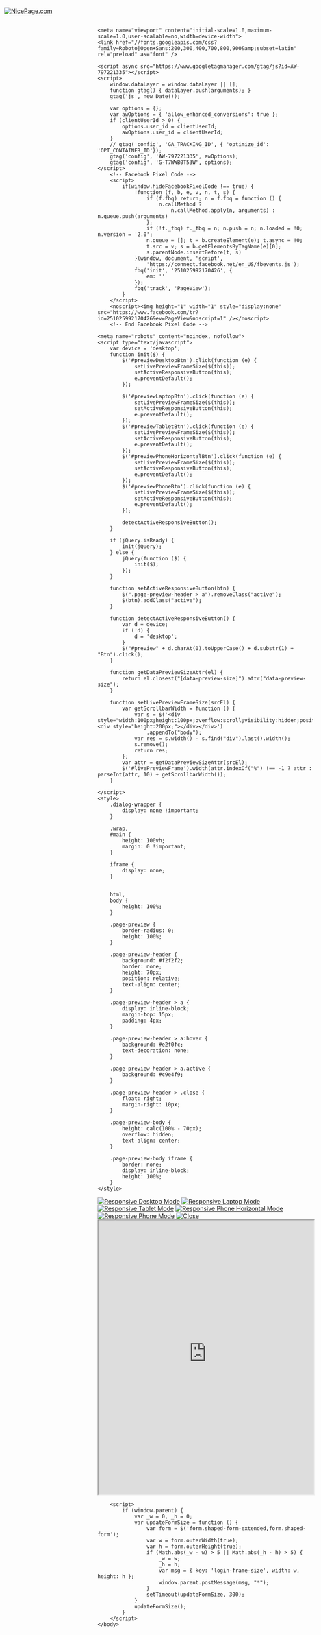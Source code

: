 
<!DOCTYPE html>
<html lang="en-US" class="hide-scroll">
<head> 
    <title>Solar energy company HTML Template Live Demo</title>
    <meta name="Keywords">
    <meta name="Description">
    



    <meta name="viewport" content="initial-scale=1.0,maximum-scale=1.0,user-scalable=no,width=device-width">
    <link href="//fonts.googleapis.com/css?family=Roboto|Open+Sans:200,300,400,700,800,900&amp;subset=latin" rel="preload" as="font" />





<script>
    window.isAuthenticated = 0;
    window.clientUserId = 0;
    window.clientUserName = '';
    window.userCountryCode = '';
    window.logPageEvent = 1;
    window.userHasAdsParams = 1;
    window.utmSourceFromReferrer = 0;
    window.currentLang = '';
    window.baseUrl = 'html-templates';
    window.currentUrl = 'html-templates';
    window.np_userId = '';
    window.isAmplitudeInitialized = false;
    window.sha256Email = '';

    function sendAnalyticsData(eventType, props, cb) {
        var json = { data: {} };
        json.userToken = np_userId;
        json.data.adsParams = $.cookie('AdsParameters');
        json.data.ga = $.cookie('_ga');
        json.data.gac = $.cookie('_gac_UA-88868916-2');
        json.data.userAgent = navigator.userAgent;
        json.data.eventType = eventType;
        json.data.props = props;
        $.ajax({
            'type': 'POST',
            'url': '/Feedback/SendAdsLog',
            'contentType': 'application/json; charset=utf-8',
            'data': JSON.stringify(json),
            'dataType': 'json',
            'complete': cb || function() {}
        });
    }

    function initializeAmplitudeUser() {
        if (isAmplitudeInitialized) {
            return;
        }
        isAmplitudeInitialized = true;

        if (clientUserId > 0)
        {
            identifyAmplitudeUser(clientUserId, clientUserName);
        }
        else
        {
            identifyAmplitudeUser(null);
        }
    }

    function sendAmplitudeAnalyticsData(eventName, eventProperties, userProperties, callback_function) {
        initializeAmplitudeUser();

        if (userProperties) {
            if(userProperties.utm_source || userProperties.utm_campaign) {
                var identify = new amplitude.Identify();
                identify.setOnce("utm_campaign", userProperties.utm_campaign);
                identify.setOnce("utm_source", userProperties.utm_source);
                identify.setOnce("utm_content", userProperties.utm_content);
                identify.setOnce("utm_term", userProperties.utm_term);
                identify.setOnce("utm_page", userProperties.utm_page);
                identify.setOnce("utm_page2", userProperties.utm_page);
                identify.setOnce("referrer", userProperties.referrer);

                amplitude.getInstance().identify(identify);

                userProperties.utm_source_last = userProperties.utm_source;
                userProperties.utm_campaign_last = userProperties.utm_campaign;
                userProperties.utm_content_last = userProperties.utm_content;
                userProperties.utm_term_last = userProperties.utm_term;
                userProperties.utm_page_last = userProperties.utm_page;
            }

            var userProps = objectWithoutProperties(userProperties, ["utm_campaign", "utm_source","utm_content", "utm_term", "utm_page", "referrer"]);
            amplitude.getInstance().setUserProperties(userProps);
        }

        eventProperties.WebSite = 'true';
        eventProperties.IsAuthenticated = window.isAuthenticated;
        eventProperties.country_code = getCountryCode();
        eventProperties.lang = window.currentLang || '';

        var fullPageUrl = window.location.pathname.split('?')[0];
        eventProperties.full_page_url = fullPageUrl;
        eventProperties.page_url = clearPageUrl(fullPageUrl);

        if (typeof callback_function === 'function') {
            amplitude.getInstance().logEvent(eventName, eventProperties, callback_function);
        } else {
            amplitude.getInstance().logEvent(eventName, eventProperties);
        }
    }

    function identifyAmplitudeUser(userId, token) {
        if (userId) {
            amplitude.getInstance().setUserProperties({
                "Token": token,
                "UserId": userId
            });
        }

        var identify = new amplitude.Identify();
        amplitude.getInstance().identify(identify);
        if (userId) {
            amplitude.getInstance().setUserId(userId);
        }
    }

    function sendAnalyticsFromUrl(referrer, pageType) {
        var hash = window.location.hash;

        var urlIsAvailable = typeof URL === "function" || (navigator.userAgent.indexOf('MSIE') !== -1 && typeof URL === 'object');
        if (!urlIsAvailable) {
            return;
        }

        var url = new URL(window.location.href);
        if (hash && hash.indexOf('utm_') >= 0) {
            url = new URL(window.location.origin + window.location.pathname + hash.replace('#', '?'));
        }

        if (!url.searchParams) {
            return;
        }

        var utmParams = getUtmParams(url);
        var gclidFromUrl = utmParams.gclid;
        var utmParamsFromUrl = !!utmParams.utmSource || !!utmParams.utmCampaign || !!utmParams.gclid;
        if (!utmParamsFromUrl && userHasAdsParams)
        {
            utmParams = getUtmParamsFromCookie();
        }

        var canLog = canLogToAmplitude();
        if (utmParamsFromUrl || utmSourceFromReferrer) {
            var fullPageUrl = window.location.pathname.split('?')[0];
            var pageUrl = clearPageUrl(fullPageUrl);
            var userProps = {
                "utm_source": utmParams.utmSource,
                "utm_campaign": utmParams.utmCampaign,
                "utm_content": utmParams.utmContent,
                "utm_term": utmParams.utmTerm,
                "utm_page": getUtmPageValue(pageUrl),
                "utm_lang": window.currentLang || '',
                "referrer": referrer
            };

            if (gclidFromUrl) {
                var landingUrl = pageUrl.startsWith('/') && pageUrl !== '/' ? pageUrl.substr(1) : pageUrl;
                userProps.landing_page = landingUrl;

                var event = {
                    'Page': landingUrl,
                    'Url': window.location.href,
                    'utm_campaign_event': utmParams.utmCampaign
                }
                sendAmplitudeAnalyticsData('Landing Page', event, userProps);
            } else {
                var eventProps = {
                    "utm_source": utmParams.utmSource,
                    "utm_campaign": utmParams.utmCampaign,
                    "utm_content": utmParams.utmContent,
                    "utm_term": utmParams.utmTerm
                };

                if (utmParams.utmSource === "elastic") {
                    sendAmplitudeAnalyticsData('Email Click', eventProps);
                }

                if (canLog) {
                    sendAmplitudeAnalyticsData('Campaign', eventProps, userProps);
                }
            }
        }

        if (logPageEvent && canLog || (pageType === 'Pricing Page' && !window.isForbiddenCountry())) {
            var pageEventProps = {
                'type': pageType,
                'accepted_country': isValidCountry(),
                'force_log': !canLog
            };

            sendAmplitudeAnalyticsData('Page View', pageEventProps);
        }
    }

    document.addEventListener('DOMContentLoaded', function () {
        setCountryCode('https://location.nicepagesrv.com/country');
        setUserIdCookie();
        updatePageViewCounter();

        if (typeof gtag === 'function' && typeof canSendViewConversion === 'function' && window.isAuthenticated && canSendViewConversion()) {
            if (sha256Email) {
                gtag('set', 'user_data', { 'sha256_email_address': sha256Email });
            }
            //Event snippet for 2 Page View conversion page
            gtag('event', 'conversion', { 'send_to': 'AW-797221335/GbWrCJ6Ht5wYENfDkvwC', 'transaction_id': clientUserId });

            setAdsPageViewCookie();
        }

        var referrer = '';
        var pageType = 'Template Page Preview';
        sendAnalyticsFromUrl(referrer, pageType);

        if (location.href.indexOf('/frame/') === -1) {
            PureCookie.initCookieConsent({
                description: 'By using this website, you automatically accept that we use cookies. Learn more about our ',
                link: '<a href="https://nicepage.com/Privacy" target="_blank"> privacy and cookies policy</a>.',
                buttonCaption: "Accept",
                opacity: 0.88,
            });
        }
    });
</script>

<!--
<style>.async-hide { opacity: 0 !important} </style>
<script>(function(a,s,y,n,c,h,i,d,e){s.className+=' '+y;h.start=1*new Date;
h.end=i=function(){s.className=s.className.replace(RegExp(' ?'+y),'')};
(a[n]=a[n]||[]).hide=h;setTimeout(function(){i();h.end=null},c);h.timeout=c;
})(window,document.documentElement,'async-hide','dataLayer',4000,
{'GTM-KGP3NM3':true});</script>
-->    <!-- Global site tag (gtag.js) - Google Analytics -->
    <script async src="https://www.googletagmanager.com/gtag/js?id=AW-797221335"></script>
    <script>
        window.dataLayer = window.dataLayer || [];
        function gtag() { dataLayer.push(arguments); }
        gtag('js', new Date());

        var options = {};
        var awOptions = { 'allow_enhanced_conversions': true };
        if (clientUserId > 0) {
            options.user_id = clientUserId;
            awOptions.user_id = clientUserId;
        }
        // gtag('config', 'GA_TRACKING_ID', { 'optimize_id': 'OPT_CONTAINER_ID'});
        gtag('config', 'AW-797221335', awOptions);
        gtag('config', 'G-T7WWB0T53W', options);
    </script>
        <!-- Facebook Pixel Code -->
        <script>
            if(window.hideFacebookPixelCode !== true) {
                !function (f, b, e, v, n, t, s) {
                    if (f.fbq) return; n = f.fbq = function () {
                        n.callMethod ?
                            n.callMethod.apply(n, arguments) : n.queue.push(arguments)
                    };
                    if (!f._fbq) f._fbq = n; n.push = n; n.loaded = !0; n.version = '2.0';
                    n.queue = []; t = b.createElement(e); t.async = !0;
                    t.src = v; s = b.getElementsByTagName(e)[0];
                    s.parentNode.insertBefore(t, s)
                }(window, document, 'script',
                    'https://connect.facebook.net/en_US/fbevents.js');
                fbq('init', '251025992170426', {
                    em: ''
                });
                fbq('track', 'PageView');
            }
        </script>
        <noscript><img height="1" width="1" style="display:none" src="https://www.facebook.com/tr?id=251025992170426&ev=PageView&noscript=1" /></noscript>
        <!-- End Facebook Pixel Code -->

<!-- Amplitude Code -->
<script type="text/javascript">
    (function(e,t){var n=e.amplitude||{_q:[],_iq:{}};var r=t.createElement("script")
            ;r.type="text/javascript"
            ;r.integrity="sha384-d/yhnowERvm+7eCU79T/bYjOiMmq4F11ElWYLmt0ktvYEVgqLDazh4+gW9CKMpYW"
            ;r.crossOrigin="anonymous";r.async=true
            ;r.src="https://cdn.amplitude.com/libs/amplitude-5.2.2-min.gz.js"
            ;r.onload=function(){if(!e.amplitude.runQueuedFunctions){
                console.log("[Amplitude] Error: could not load SDK")}}
            ;var i=t.getElementsByTagName("script")[0];i.parentNode.insertBefore(r,i)
            ;function s(e,t){e.prototype[t]=function(){
            this._q.push([t].concat(Array.prototype.slice.call(arguments,0)));return this}}
        var o=function(){this._q=[];return this}
            ;var a=["add","append","clearAll","prepend","set","setOnce","unset"]
            ;for(var u=0;u<a.length;u++){s(o,a[u])}n.Identify=o;var c=function(){this._q=[]
                ;return this}
            ;var l=["setProductId","setQuantity","setPrice","setRevenueType","setEventProperties"]
            ;for(var p=0;p<l.length;p++){s(c,l[p])}n.Revenue=c
            ;var d=["init","logEvent","logRevenue","setUserId","setUserProperties","setOptOut","setVersionName","setDomain","setDeviceId","setGlobalUserProperties","identify","clearUserProperties","setGroup","logRevenueV2","regenerateDeviceId","groupIdentify","onInit","logEventWithTimestamp","logEventWithGroups","setSessionId","resetSessionId"]
            ;function v(e){function t(t){e[t]=function(){
                e._q.push([t].concat(Array.prototype.slice.call(arguments,0)))}}
            for(var n=0;n<d.length;n++){t(d[n])}}v(n);n.getInstance=function(e){
                e=(!e||e.length===0?"$default_instance":e).toLowerCase()
                    ;if(!n._iq.hasOwnProperty(e)){n._iq[e]={_q:[]};v(n._iq[e])}return n._iq[e]}
            ;e.amplitude=n})(window,document);
    amplitude.getInstance().init("878f4709123a5451aff838c1f870b849");
</script>

<script>
var shareasaleSSCID=shareasaleGetParameterByName("sscid");function shareasaleSetCookie(e,a,r,s,t){if(e&&a){var o,n=s?"; path="+s:"",i=t?"; domain="+t:"",S="";r&&((o=new Date).setTime(o.getTime()+r),S="; expires="+o.toUTCString()),document.cookie=e+"="+a+S+n+i+"; SameSite=None;Secure"}}function shareasaleGetParameterByName(e,a){a||(a=window.location.href),e=e.replace(/[\[\]]/g,"\\$&");var r=new RegExp("[?&]"+e+"(=([^&#]*)|&|#|$)").exec(a);return r?r[2]?decodeURIComponent(r[2].replace(/\+/g," ")):"":null}shareasaleSSCID&&shareasaleSetCookie("shareasaleSSCID",shareasaleSSCID,94670778e4,"/");
</script>






<script src="//capp.nicepage.com/9f3c9ae516acfc74c24483c7e511ab90658c5545/main-libs.js" ></script>
<link href="//capp.nicepage.com/9f3c9ae516acfc74c24483c7e511ab90658c5545/main-libs.css" rel="stylesheet" />


<!--[if lt IE 9]>
    <script src="https://html5shim.googlecode.com/svn/trunk/html5.js"></script>
<![endif]-->





    
    <meta name="robots" content="noindex, nofollow">
    <script type="text/javascript">
        var device = 'desktop';
        function init($) {
            $('#previewDesktopBtn').click(function (e) {
                setLivePreviewFrameSize($(this));
                setActiveResponsiveButton(this);
                e.preventDefault();
            });

            $('#previewLaptopBtn').click(function (e) {
                setLivePreviewFrameSize($(this));
                setActiveResponsiveButton(this);
                e.preventDefault();
            });
            $('#previewTabletBtn').click(function (e) {
                setLivePreviewFrameSize($(this));
                setActiveResponsiveButton(this);
                e.preventDefault();
            });
            $('#previewPhoneHorizontalBtn').click(function (e) {
                setLivePreviewFrameSize($(this));
                setActiveResponsiveButton(this);
                e.preventDefault();
            });
            $('#previewPhoneBtn').click(function (e) {
                setLivePreviewFrameSize($(this));
                setActiveResponsiveButton(this);
                e.preventDefault();
            });

            detectActiveResponsiveButton();
        }

        if (jQuery.isReady) {
            init(jQuery);
        } else {
            jQuery(function ($) {
                init($);
            });
        }

        function setActiveResponsiveButton(btn) {
            $(".page-preview-header > a").removeClass("active");
            $(btn).addClass("active");
        }

        function detectActiveResponsiveButton() {
            var d = device;
            if (!d) {
                d = 'desktop';
            }
            $("#preview" + d.charAt(0).toUpperCase() + d.substr(1) + "Btn").click();
        }

        function getDataPreviewSizeAttr(el) {
            return el.closest("[data-preview-size]").attr("data-preview-size");
        }

        function setLivePreviewFrameSize(srcEl) {
            var getScrollbarWidth = function () {
                var s = $('<div style="width:100px;height:100px;overflow:scroll;visibility:hidden;position:absolute;top:-99999px"><div style="height:200px;"></div></div>')
                    .appendTo("body");
                var res = s.width() - s.find("div").last().width();
                s.remove();
                return res;
            };
            var attr = getDataPreviewSizeAttr(srcEl);
            $('#livePreviewFrame').width(attr.indexOf("%") !== -1 ? attr : parseInt(attr, 10) + getScrollbarWidth());
        }

    </script>
    <style>
        .dialog-wrapper {
            display: none !important;
        }

        .wrap,
        #main {
            height: 100vh;
            margin: 0 !important;
        }

        iframe {
            display: none;
        }


        html,
        body {
            height: 100%;
        }

        .page-preview {
            border-radius: 0;
            height: 100%;
        }

        .page-preview-header {
            background: #f2f2f2;
            border: none;
            height: 70px;
            position: relative;
            text-align: center;
        }

        .page-preview-header > a {
            display: inline-block;
            margin-top: 15px;
            padding: 4px;
        }

        .page-preview-header > a:hover {
            background: #e2f0fc;
            text-decoration: none;
        }

        .page-preview-header > a.active {
            background: #c9e4f9;
        }

        .page-preview-header > .close {
            float: right;
            margin-right: 10px;
        }

        .page-preview-body {
            height: calc(100% - 70px);
            overflow: hidden;
            text-align: center;
        }

        .page-preview-body iframe {
            border: none;
            display: inline-block;
            height: 100%;
        }
    </style>

</head>
    <body>
        


<div class="page-preview">
    <div class="page-preview-header">
        <a class="hidden-sm hidden-xs" href="#" id="previewDesktopBtn" data-preview-size="100%"><img alt="Responsive Desktop Mode" src="//csite.nicepage.com/Images/Site/responsive-desktop.png"></a>
        <a class="hidden-sm hidden-xs" href="#" id="previewLaptopBtn" data-preview-size="1040px"><img alt="Responsive Laptop Mode" src="//csite.nicepage.com/Images/Site/responsive-laptop.png"></a>
        <a class="hidden-xs" href="#" id="previewTabletBtn" data-preview-size="820px"><img alt="Responsive Tablet Mode" src="//csite.nicepage.com/Images/Site/responsive-tablet.png"></a>
        <a class="hidden-xs" href="#" id="previewPhoneHorizontalBtn" data-preview-size="640px"><img alt="Responsive Phone Horizontal Mode" src="//csite.nicepage.com/Images/Site/responsive-phone-horizontal.png"></a>
        <a class="hidden-xs" href="#" id="previewPhoneBtn" data-preview-size="440px"><img alt="Responsive Phone Mode" src="//csite.nicepage.com/Images/Site/responsive-phone.png"></a>
        <a class="close" href="/ht/5213148/solar-energy-company-html-template"><img alt="Close" src="//csite.nicepage.com/Images/Site/icon-close.png"></a>
    </div>
    <div class="page-preview-body">
        <iframe id="livePreviewFrame" src="https://website2260892.nicepage.io/Landing.html?version=12735775-08a2-473a-b17b-05d4accf510f" width="1057" height="640" style="width:100%;"></iframe>
    </div>
</div>
<a style="position:absolute;top:17px;left:10px;" href="/"><img alt="NicePage.com" src="//csite.nicepage.com/Images/logo-w.png"></a>

        <script>
            if (window.parent) {
                var _w = 0, _h = 0;
                var updateFormSize = function () {
                    var form = $('form.shaped-form-extended,form.shaped-form');
                    var w = form.outerWidth(true);
                    var h = form.outerHeight(true);
                    if (Math.abs(_w - w) > 5 || Math.abs(_h - h) > 5) {
                        _w = w;
                        _h = h;
                        var msg = { key: 'login-frame-size', width: w, height: h };
                        window.parent.postMessage(msg, "*");
                    }
                    setTimeout(updateFormSize, 300);
                }
                updateFormSize();
            }
        </script>
    </body>
</html>
